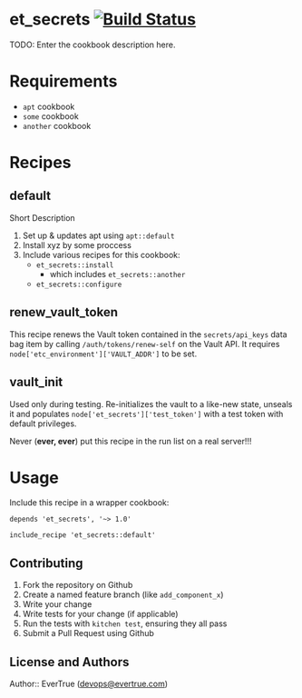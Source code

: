 # et_secrets [![Build Status](https://travis-ci.org/evertrue/et_secrets-cookbook.svg)](https://travis-ci.org/evertrue/et_secrets-cookbook)

TODO: Enter the cookbook description here.

# Requirements

* `apt` cookbook
* `some` cookbook
* `another` cookbook


# Recipes

## default

Short Description

1. Set up & updates apt using `apt::default`
2. Install xyz by some proccess
3. Include various recipes for this cookbook:
    * `et_secrets::install`
        - which includes `et_secrets::another`
    * `et_secrets::configure`

## renew_vault_token

This recipe renews the Vault token contained in the `secrets/api_keys` data bag item by calling `/auth/tokens/renew-self` on the Vault API. It requires `node['etc_environment']['VAULT_ADDR']` to be set.

## vault_init

Used only during testing. Re-initializes the vault to a like-new state, unseals it and populates `node['et_secrets']['test_token']` with a test token with default privileges.

Never (**ever, ever**) put this recipe in the run list on a real server!!!

# Usage

Include this recipe in a wrapper cookbook:

```
depends 'et_secrets', '~> 1.0'
```

```
include_recipe 'et_secrets::default'
```

## Contributing

1. Fork the repository on Github
2. Create a named feature branch (like `add_component_x`)
3. Write your change
4. Write tests for your change (if applicable)
5. Run the tests with `kitchen test`, ensuring they all pass
6. Submit a Pull Request using Github

## License and Authors

Author:: EverTrue (devops@evertrue.com)
